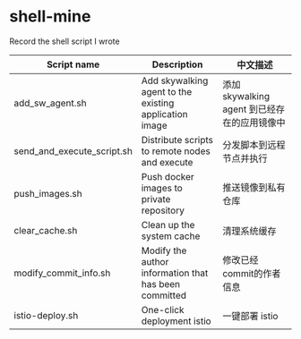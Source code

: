 # shell-mine
Record the shell script I wrote



| Script name                | Description                                            | 中文描述                                      |
| -------------------------- | ------------------------------------------------------ | -------------------------------------------- |
| add_sw_agent.sh            | Add skywalking agent to the existing application image | 添加 skywalking agent 到已经存在的应用镜像中     |
| send_and_execute_script.sh | Distribute scripts to remote nodes and execute         | 分发脚本到远程节点并执行                         |
| push_images.sh             | Push docker images to private repository               | 推送镜像到私有仓库                              |
| clear_cache.sh             | Clean up the system cache                              | 清理系统缓存                                   |
| modify_commit_info.sh      | Modify the author information that has been committed  | 修改已经commit的作者信息                        |
| istio-deploy.sh            | One-click deployment istio                             | 一键部署 istio                                 |

